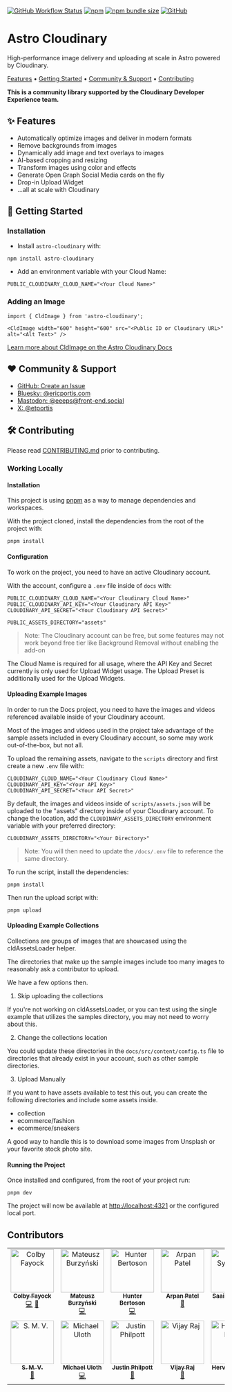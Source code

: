 <a href="https://github.com/cloudinary-community/astro-cloudinary/actions/workflows/test_and_release.yml"><img alt="GitHub Workflow Status" src="https://img.shields.io/github/actions/workflow/status/cloudinary-community/astro-cloudinary/test_and_release.yml?branch=main&label=Test%20%26%20Release&style=flat-square"></a> <a href="https://www.npmjs.com/package/astro-cloudinary"><img alt="npm" src="https://img.shields.io/npm/v/astro-cloudinary?style=flat-square"></a> <a href="https://bundlephobia.com/package/astro-cloudinary"><img alt="npm bundle size" src="https://img.shields.io/bundlephobia/min/astro-cloudinary?style=flat-square&label=Minified%20Size"></a> <a href="https://github.com/cloudinary-community/astro-cloudinary/blob/main/LICENSE"><img alt="GitHub" src="https://img.shields.io/github/license/cloudinary-community/astro-cloudinary?label=License&style=flat-square"></a>


# Astro Cloudinary

High-performance image delivery and uploading at scale in Astro powered by Cloudinary.

<a href="#-features">Features</a> • <a href="#-getting-started">Getting Started</a> • <a href="#%EF%B8%8F-community--support">Community & Support</a> • <a href="#-contributing">Contributing</a>

**This is a community library supported by the Cloudinary Developer Experience team.**

## ✨ Features

* Automatically optimize images and deliver in modern formats
* Remove backgrounds from images
* Dynamically add image and text overlays to images
* AI-based cropping and resizing
* Transform images using color and effects
* Generate Open Graph Social Media cards on the fly
* Drop-in Upload Widget
* ...all at scale with Cloudinary


## 🚀 Getting Started

### Installation

* Install `astro-cloudinary` with:

```
npm install astro-cloudinary
```

* Add an environment variable with your Cloud Name:
```
PUBLIC_CLOUDINARY_CLOUD_NAME="<Your Cloud Name>"
```

### Adding an Image

```
import { CldImage } from 'astro-cloudinary';

<CldImage width="600" height="600" src="<Public ID or Cloudinary URL>" alt="<Alt Text>" />
```

[Learn more about CldImage on the Astro Cloudinary Docs](https://astro.cloudinary.dev/cldimage/basic-usage)

## ❤️ Community & Support

* [GitHub: Create an Issue](https://github.com/cloudinary-community/astro-cloudinary/issues)
* [Bluesky: @ericportis.com](https://bsky.app/profile/ericportis.com)
* [Mastodon: @eeeps@front-end.social](https://front-end.social/@eeeps)
* [X: @etportis](https://x.com/etportis)

## 🛠 Contributing

Please read [CONTRIBUTING.md](https://github.com/cloudinary-community/astro-cloudinary/blob/main/CONTRIBUTING.md) prior to contributing.

### Working Locally

#### Installation

This project is using [pnpm](https://pnpm.io/) as a way to manage dependencies and workspaces.

With the project cloned, install the dependencies from the root of the project with:

```
pnpm install
```

#### Configuration

To work on the project, you need to have an active Cloudinary account.

With the account, configure a `.env` file inside of `docs` with:

```
PUBLIC_CLOUDINARY_CLOUD_NAME="<Your Cloudinary Cloud Name>"
PUBLIC_CLOUDINARY_API_KEY="<Your Cloudinary API Key>"
CLOUDINARY_API_SECRET="<Your Cloudinary API Secret>"

PUBLIC_ASSETS_DIRECTORY="assets"
```

> Note: The Cloudinary account can be free, but some features may not work beyond free tier like Background Removal without enabling the add-on

The Cloud Name is required for all usage, where the API Key and Secret currently is only used for Upload Widget usage. The Upload Preset is additionally used for the Upload Widgets.

#### Uploading Example Images

In order to run the Docs project, you need to have the images and videos referenced available inside of your Cloudinary account.

Most of the images and videos used in the project take advantage of the sample assets included in every Cloudinary account, so some may work out-of-the-box, but not all.

To upload the remaining assets, navigate to the `scripts` directory and first create a new `.env` file with:

```
CLOUDINARY_CLOUD_NAME="<Your Cloudinary Cloud Name>"
CLOUDINARY_API_KEY="<Your API Key>"
CLOUDINARY_API_SECRET="<Your API Secret>"
```

By default, the images and videos inside of `scripts/assets.json` will be uploaded to the "assets" directory inside of your Cloudinary account. To change the location, add the `CLOUDINARY_ASSETS_DIRECTORY` environment variable with your preferred directory:

```
CLOUDINARY_ASSETS_DIRECTORY="<Your Directory>"
```

> Note: You will then need to update the `/docs/.env` file to reference the same directory.

To run the script, install the dependencies:

```
pnpm install
```

Then run the upload script with:

```
pnpm upload
```

#### Uploading Example Collections

Collections are groups of images that are showcased using the cldAssetsLoader helper.

The directories that make up the sample images include too many images to reasonably
ask a contributor to upload.

We have a few options then.

1. Skip uploading the collections

If you're not working on cldAssetsLoader, or you can test using the single example
that utilizes the samples directory, you may not need to worry about this.

2. Change the collections location

You could update these directories in the `docs/src/content/config.ts` file to directories that
already exist in your account, such as other sample directories.

3. Upload Manually

If you want to have assets available to test this out, you can create the following directories
and include some assets inside.

- collection
- ecommerce/fashion
- ecommerce/sneakers

A good way to handle this is to download some images from Unsplash or your favorite stock photo site.

#### Running the Project

Once installed and configured, from the root of your project run:

```
pnpm dev
```

The project will now be available at <http://localhost:4321> or the configured local port.


## Contributors

<!-- ALL-CONTRIBUTORS-LIST:START - Do not remove or modify this section -->
<!-- prettier-ignore-start -->
<!-- markdownlint-disable -->
<table>
  <tbody>
    <tr>
      <td align="center" valign="top" width="14.28%"><a href="https://colbyfayock.com/newsletter"><img src="https://avatars.githubusercontent.com/u/1045274?v=4?s=100" width="100px;" alt="Colby Fayock"/><br /><sub><b>Colby Fayock</b></sub></a><br /><a href="https://github.com/cloudinary-community/astro-cloudinary/commits?author=colbyfayock" title="Code">💻</a> <a href="https://github.com/cloudinary-community/astro-cloudinary/commits?author=colbyfayock" title="Documentation">📖</a></td>
      <td align="center" valign="top" width="14.28%"><a href="https://github.com/Andarist"><img src="https://avatars.githubusercontent.com/u/9800850?v=4?s=100" width="100px;" alt="Mateusz Burzyński"/><br /><sub><b>Mateusz Burzyński</b></sub></a><br /><a href="https://github.com/cloudinary-community/astro-cloudinary/commits?author=Andarist" title="Code">💻</a></td>
      <td align="center" valign="top" width="14.28%"><a href="http://hunterbertoson.tech"><img src="https://avatars.githubusercontent.com/u/44106297?v=4?s=100" width="100px;" alt="Hunter Bertoson"/><br /><sub><b>Hunter Bertoson</b></sub></a><br /><a href="https://github.com/cloudinary-community/astro-cloudinary/commits?author=hkbertoson" title="Code">💻</a></td>
      <td align="center" valign="top" width="14.28%"><a href="https://github.com/apatel369"><img src="https://avatars.githubusercontent.com/u/33442948?v=4?s=100" width="100px;" alt="Arpan Patel "/><br /><sub><b>Arpan Patel </b></sub></a><br /><a href="https://github.com/cloudinary-community/astro-cloudinary/commits?author=apatel369" title="Documentation">📖</a></td>
      <td align="center" valign="top" width="14.28%"><a href="https://github.com/saai-syvendra"><img src="https://avatars.githubusercontent.com/u/157691467?v=4?s=100" width="100px;" alt="Saai Syvendra"/><br /><sub><b>Saai Syvendra</b></sub></a><br /><a href="https://github.com/cloudinary-community/astro-cloudinary/commits?author=saai-syvendra" title="Documentation">📖</a></td>
      <td align="center" valign="top" width="14.28%"><a href="https://github.com/RaghavMangla"><img src="https://avatars.githubusercontent.com/u/97332401?v=4?s=100" width="100px;" alt="Raghav Mangla"/><br /><sub><b>Raghav Mangla</b></sub></a><br /><a href="https://github.com/cloudinary-community/astro-cloudinary/commits?author=RaghavMangla" title="Documentation">📖</a></td>
      <td align="center" valign="top" width="14.28%"><a href="http://dunkirk.sh"><img src="https://avatars.githubusercontent.com/u/92754843?v=4?s=100" width="100px;" alt="Kieran Klukas"/><br /><sub><b>Kieran Klukas</b></sub></a><br /><a href="https://github.com/cloudinary-community/astro-cloudinary/commits?author=kcoderhtml" title="Code">💻</a></td>
    </tr>
    <tr>
      <td align="center" valign="top" width="14.28%"><a href="https://github.com/smv1256"><img src="https://avatars.githubusercontent.com/u/117322465?v=4?s=100" width="100px;" alt="S. M. V."/><br /><sub><b>S. M. V.</b></sub></a><br /><a href="https://github.com/cloudinary-community/astro-cloudinary/commits?author=smv1256" title="Documentation">📖</a></td>
      <td align="center" valign="top" width="14.28%"><a href="https://michaeluloth.com"><img src="https://avatars.githubusercontent.com/u/625364?v=4?s=100" width="100px;" alt="Michael Uloth"/><br /><sub><b>Michael Uloth</b></sub></a><br /><a href="https://github.com/cloudinary-community/astro-cloudinary/commits?author=ooloth" title="Code">💻</a></td>
      <td align="center" valign="top" width="14.28%"><a href="https://github.com/justinphilpott"><img src="https://avatars.githubusercontent.com/u/8027086?v=4?s=100" width="100px;" alt="Justin Philpott"/><br /><sub><b>Justin Philpott</b></sub></a><br /><a href="https://github.com/cloudinary-community/astro-cloudinary/commits?author=justinphilpott" title="Documentation">📖</a></td>
      <td align="center" valign="top" width="14.28%"><a href="https://github.com/vijay-x-Raj"><img src="https://avatars.githubusercontent.com/u/177956497?v=4?s=100" width="100px;" alt="Vijay Raj"/><br /><sub><b>Vijay Raj</b></sub></a><br /><a href="https://github.com/cloudinary-community/astro-cloudinary/commits?author=vijay-x-Raj" title="Documentation">📖</a></td>
      <td align="center" valign="top" width="14.28%"><a href="https://github.com/lemeurherve"><img src="https://avatars.githubusercontent.com/u/91831478?v=4?s=100" width="100px;" alt="Hervé Le Meur"/><br /><sub><b>Hervé Le Meur</b></sub></a><br /><a href="https://github.com/cloudinary-community/astro-cloudinary/commits?author=lemeurherve" title="Code">💻</a></td>
    </tr>
  </tbody>
</table>

<!-- markdownlint-restore -->
<!-- prettier-ignore-end -->

<!-- ALL-CONTRIBUTORS-LIST:END -->
